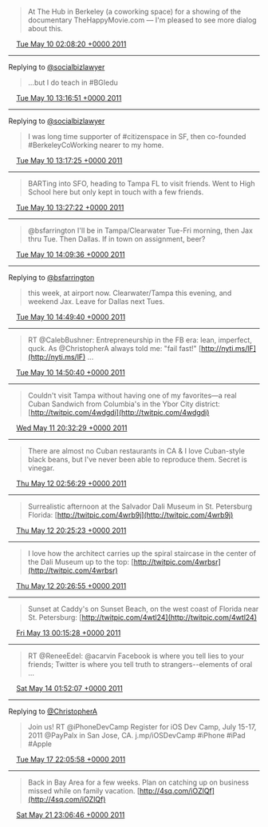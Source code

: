 > At The Hub in Berkeley (a  coworking space) for a showing of the documentary TheHappyMovie.com — I'm pleased to see more dialog about this.

<img src="../../media/tweet.ico" width="12" /> [Tue May 10 02:08:20 +0000 2011](https://twitter.com/ChristopherA/status/67772931220045824)

----

Replying to [@socialbizlawyer](https://twitter.com/voxtactical/status/67773361673089024)

> …but I do teach in #BGIedu

<img src="../../media/tweet.ico" width="12" /> [Tue May 10 13:16:51 +0000 2011](https://twitter.com/ChristopherA/status/67941168750673920)

----

Replying to [@socialbizlawyer](https://twitter.com/voxtactical/status/67773361673089024)

> I was long time supporter of #citizenspace in SF, then co-founded #BerkeleyCoWorking nearer to my home.

<img src="../../media/tweet.ico" width="12" /> [Tue May 10 13:17:25 +0000 2011](https://twitter.com/ChristopherA/status/67941312158117888)

----

> BARTing into SFO, heading to Tampa FL to visit friends. Went to High School here but only kept in touch with a few friends.

<img src="../../media/tweet.ico" width="12" /> [Tue May 10 13:27:22 +0000 2011](https://twitter.com/ChristopherA/status/67943815813668865)

----

> @bsfarrington I'll be in Tampa/Clearwater Tue-Fri morning, then Jax thru Tue. Then Dallas. If in town on assignment, beer?

<img src="../../media/tweet.ico" width="12" /> [Tue May 10 14:09:36 +0000 2011](https://twitter.com/ChristopherA/status/67954445090160642)

----

Replying to [@bsfarrington](https://twitter.com/bsfarrington/status/67963865022996481)

> this week, at airport now. Clearwater/Tampa this evening, and weekend Jax. Leave for Dallas next Tues.

<img src="../../media/tweet.ico" width="12" /> [Tue May 10 14:49:40 +0000 2011](https://twitter.com/ChristopherA/status/67964525244186624)

----

> RT @CalebBushner: Entrepreneurship in the FB era: lean, imperfect, quck. As @ChristopherA always told me: "fail fast!" [http://nyti.ms/lF](http://nyti.ms/lF) ...

<img src="../../media/tweet.ico" width="12" /> [Tue May 10 14:50:40 +0000 2011](https://twitter.com/ChristopherA/status/67964776512372736)

----

> Couldn't visit Tampa without having one of my favorites—a real Cuban Sandwich from Columbia's in the Ybor City district: [http://twitpic.com/4wdgdi](http://twitpic.com/4wdgdi)

<img src="../../media/tweet.ico" width="12" /> [Wed May 11 20:32:29 +0000 2011](https://twitter.com/ChristopherA/status/68413188789641216)

----

> There are almost no Cuban restaurants in CA & I love Cuban-style black beans, but I've never been able to reproduce them. Secret is vinegar.

<img src="../../media/tweet.ico" width="12" /> [Thu May 12 02:56:29 +0000 2011](https://twitter.com/ChristopherA/status/68509825201487872)

----

> Surrealistic afternoon at the Salvador Dali Museum in St. Petersburg Florida:  [http://twitpic.com/4wrb9j](http://twitpic.com/4wrb9j)

<img src="../../media/tweet.ico" width="12" /> [Thu May 12 20:25:23 +0000 2011](https://twitter.com/ChristopherA/status/68773788958994433)

----

> I love how the architect carries up the spiral staircase in the center of the Dali Museum up to the top:  [http://twitpic.com/4wrbsr](http://twitpic.com/4wrbsr)

<img src="../../media/tweet.ico" width="12" /> [Thu May 12 20:26:55 +0000 2011](https://twitter.com/ChristopherA/status/68774175183077376)

----

> Sunset at Caddy's on Sunset Beach, on the west coast of Florida near St. Petersburg:  [http://twitpic.com/4wtl24](http://twitpic.com/4wtl24)

<img src="../../media/tweet.ico" width="12" /> [Fri May 13 00:15:28 +0000 2011](https://twitter.com/ChristopherA/status/68831692202323971)

----

> RT @ReneeEdel: @acarvin Facebook is where you tell lies to your friends; Twitter is where you tell truth to strangers--elements of oral  ...

<img src="../../media/tweet.ico" width="12" /> [Sat May 14 01:52:07 +0000 2011](https://twitter.com/ChristopherA/status/69218402450939905)

----

Replying to [@ChristopherA](https://twitter.com/iPhoneDevCamp/status/70610358380937217)

> Join us! RT @iPhoneDevCamp Register for iOS Dev Camp, July 15-17, 2011 @PayPalx in San Jose, CA. j.mp/iOSDevCamp #iPhone #iPad #Apple

<img src="../../media/tweet.ico" width="12" /> [Tue May 17 22:05:58 +0000 2011](https://twitter.com/ChristopherA/status/70611040672555009)

----

> Back in Bay Area for a few weeks. Plan on catching up on business missed while on family vacation. [http://4sq.com/iOZlQf](http://4sq.com/iOZlQf)

<img src="../../media/tweet.ico" width="12" /> [Sat May 21 23:06:46 +0000 2011](https://twitter.com/ChristopherA/status/72075892142252032)
